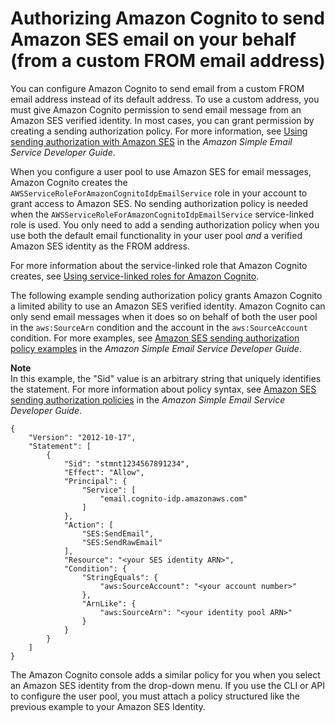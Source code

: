 # Authorizing Amazon Cognito to send Amazon SES email on your behalf \(from a custom FROM email address\)<a name="cognito-user-pool-settings-ses-authorization-to-send-email"></a>

You can configure Amazon Cognito to send email from a custom FROM email address instead of its default address\. To use a custom address, you must give Amazon Cognito permission to send email message from an Amazon SES verified identity\. In most cases, you can grant permission by creating a sending authorization policy\. For more information, see [Using sending authorization with Amazon SES](https://docs.aws.amazon.com/ses/latest/DeveloperGuide/sending-authorization.html) in the *Amazon Simple Email Service Developer Guide*\. 

When you configure a user pool to use Amazon SES for email messages, Amazon Cognito creates the `AWSServiceRoleForAmazonCognitoIdpEmailService` role in your account to grant access to Amazon SES\. No sending authorization policy is needed when the `AWSServiceRoleForAmazonCognitoIdpEmailService` service\-linked role is used\. You only need to add a sending authorization policy when you use both the default email functionality in your user pool *and* a verified Amazon SES identity as the FROM address\.

For more information about the service\-linked role that Amazon Cognito creates, see [Using service\-linked roles for Amazon Cognito](using-service-linked-roles.md)\.

The following example sending authorization policy grants Amazon Cognito a limited ability to use an Amazon SES verified identity\. Amazon Cognito can only send email messages when it does so on behalf of both the user pool in the `aws:SourceArn` condition and the account in the `aws:SourceAccount` condition\. For more examples, see [Amazon SES sending authorization policy examples](https://docs.aws.amazon.com/ses/latest/DeveloperGuide/sending-authorization-policy-examples.html) in the *Amazon Simple Email Service Developer Guide*\.

**Note**  
In this example, the "Sid" value is an arbitrary string that uniquely identifies the statement\. For more information about policy syntax, see [Amazon SES sending authorization policies](https://docs.aws.amazon.com/ses/latest/DeveloperGuide/sending-authorization-policies.html) in the *Amazon Simple Email Service Developer Guide*\.

```
{
    "Version": "2012-10-17",
    "Statement": [
        {
            "Sid": "stmnt1234567891234",
            "Effect": "Allow",
            "Principal": {
                "Service": [
                    "email.cognito-idp.amazonaws.com"
                ]
            },
            "Action": [
                "SES:SendEmail",
                "SES:SendRawEmail"
            ],
            "Resource": "<your SES identity ARN>",
            "Condition": {
                "StringEquals": {
                    "aws:SourceAccount": "<your account number>"
                },
                "ArnLike": {
                    "aws:SourceArn": "<your identity pool ARN>"
                }
            }
        }
    ]
}
```

The Amazon Cognito console adds a similar policy for you when you select an Amazon SES identity from the drop\-down menu\. If you use the CLI or API to configure the user pool, you must attach a policy structured like the previous example to your Amazon SES Identity\.
